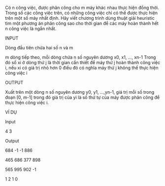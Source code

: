 Có n công việc, được phân công cho m máy khác nhau thực hiện đồng thời. Trong số các công việc trên, có những công việc chỉ có thể được thực hiện trên một số máy nhất định. Hãy viết chương trình dùng thuật giải heuristic tìm một phương án phân công sao cho thời gian để các máy hoàn thành hết n công việc là ngắn nhất.

INPUT

Dòng đầu tiên chứa hai số n và m

m dòng tiếp theo, mỗi dòng chứa n số nguyên dương x0, x1, …, xn-1 Trong đó số xi ở dòng thứ j là thời gian cần thiết để máy thứ j hoàn thành công việc i, nếu xi có giá trị nhỏ hơn 0 điều đó có nghĩa máy thứ j không thể thực hiện công việc i

OUTPUT

Xuất trên một dòng n số nguyên dương y0, y1, …,yn-1, giá trị mỗi số trong đoạn [0, m-1] trong đó giá trị của yi là số thứ tự của máy được phân công để thực hiện công việc i.

VÍ DỤ

Input

4 3

Output

684 -1 -1 886

465 686 377 898

565 995 902 -1

1 2 1 0
